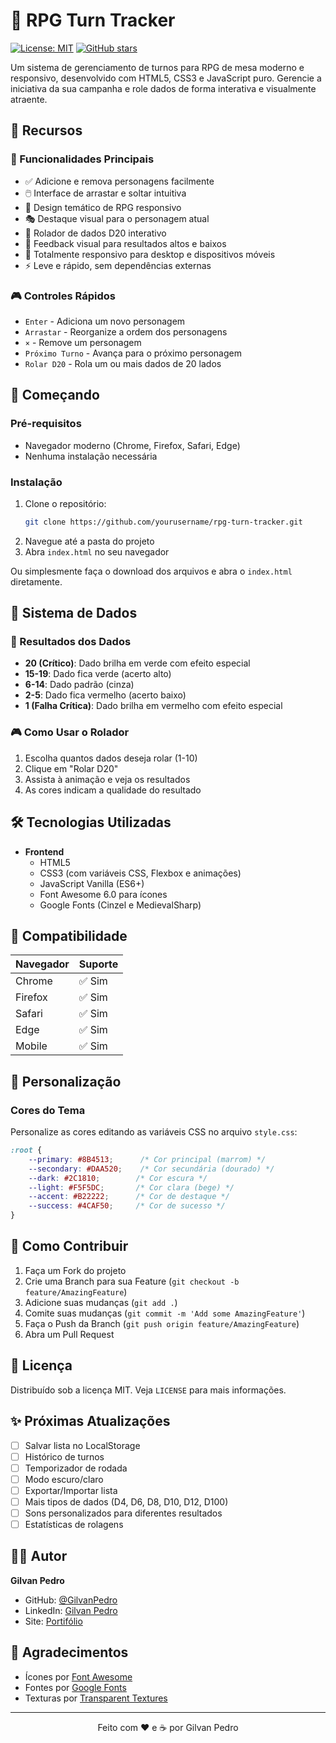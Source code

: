 # 🎲 RPG Turn Tracker

[![License: MIT](https://img.shields.io/badge/License-MIT-yellow.svg)](https://opensource.org/licenses/MIT)
[![GitHub stars](https://img.shields.io/github/stars/yourusername/rpg-turn-tracker?style=social)](https://github.com/GilvanPedro/Sistema_de_turnos_RPG)

Um sistema de gerenciamento de turnos para RPG de mesa moderno e responsivo, desenvolvido com HTML5, CSS3 e JavaScript puro. Gerencie a iniciativa da sua campanha e role dados de forma interativa e visualmente atraente.

## 🌟 Recursos

### 🎯 Funcionalidades Principais
- ✅ Adicione e remova personagens facilmente
- 🖱️ Interface de arrastar e soltar intuitiva
- 🎨 Design temático de RPG responsivo
- 🎭 Destaque visual para o personagem atual
- 🎲 Rolador de dados D20 interativo
- 🎯 Feedback visual para resultados altos e baixos
- 📱 Totalmente responsivo para desktop e dispositivos móveis
- ⚡ Leve e rápido, sem dependências externas

### 🎮 Controles Rápidos
- `Enter` - Adiciona um novo personagem
- `Arrastar` - Reorganize a ordem dos personagens
- `×` - Remove um personagem
- `Próximo Turno` - Avança para o próximo personagem
- `Rolar D20` - Rola um ou mais dados de 20 lados

## 🚀 Começando

### Pré-requisitos
- Navegador moderno (Chrome, Firefox, Safari, Edge)
- Nenhuma instalação necessária

### Instalação
1. Clone o repositório:
   ```bash
   git clone https://github.com/yourusername/rpg-turn-tracker.git
   ```
2. Navegue até a pasta do projeto
3. Abra `index.html` no seu navegador

Ou simplesmente faça o download dos arquivos e abra o `index.html` diretamente.

## 🎲 Sistema de Dados

### 🎯 Resultados dos Dados
- **20 (Crítico)**: Dado brilha em verde com efeito especial
- **15-19**: Dado fica verde (acerto alto)
- **6-14**: Dado padrão (cinza)
- **2-5**: Dado fica vermelho (acerto baixo)
- **1 (Falha Crítica)**: Dado brilha em vermelho com efeito especial

### 🎮 Como Usar o Rolador
1. Escolha quantos dados deseja rolar (1-10)
2. Clique em "Rolar D20"
3. Assista à animação e veja os resultados
4. As cores indicam a qualidade do resultado

## 🛠️ Tecnologias Utilizadas

- **Frontend**
  - HTML5
  - CSS3 (com variáveis CSS, Flexbox e animações)
  - JavaScript Vanilla (ES6+)
  - Font Awesome 6.0 para ícones
  - Google Fonts (Cinzel e MedievalSharp)

## 📱 Compatibilidade

| Navegador | Suporte |
|-----------|---------|
| Chrome    | ✅ Sim  |
| Firefox   | ✅ Sim  |
| Safari    | ✅ Sim  |
| Edge      | ✅ Sim  |
| Mobile    | ✅ Sim  |

## 🎨 Personalização

### Cores do Tema
Personalize as cores editando as variáveis CSS no arquivo `style.css`:

```css
:root {
    --primary: #8B4513;      /* Cor principal (marrom) */
    --secondary: #DAA520;    /* Cor secundária (dourado) */
    --dark: #2C1810;        /* Cor escura */
    --light: #F5F5DC;       /* Cor clara (bege) */
    --accent: #B22222;      /* Cor de destaque */
    --success: #4CAF50;     /* Cor de sucesso */
}
```

## 📝 Como Contribuir

1. Faça um Fork do projeto
2. Crie uma Branch para sua Feature (`git checkout -b feature/AmazingFeature`)
3. Adicione suas mudanças (`git add .`)
4. Comite suas mudanças (`git commit -m 'Add some AmazingFeature'`)
5. Faça o Push da Branch (`git push origin feature/AmazingFeature`)
6. Abra um Pull Request

## 📄 Licença

Distribuído sob a licença MIT. Veja `LICENSE` para mais informações.

## ✨ Próximas Atualizações

- [ ] Salvar lista no LocalStorage
- [ ] Histórico de turnos
- [ ] Temporizador de rodada
- [ ] Modo escuro/claro
- [ ] Exportar/Importar lista
- [ ] Mais tipos de dados (D4, D6, D8, D10, D12, D100)
- [ ] Sons personalizados para diferentes resultados
- [ ] Estatísticas de rolagens

## 👨‍💻 Autor

**Gilvan Pedro**

- GitHub: [@GilvanPedro](https://github.com/GilvanPedro)
- LinkedIn: [Gilvan Pedro](https://www.linkedin.com/in/gilvannp)
- Site: [Portifólio](https://gilvanpedro.github.io/Portifolio)

## 🙌 Agradecimentos

- Ícones por [Font Awesome](https://fontawesome.com/)
- Fontes por [Google Fonts](https://fonts.google.com/)
- Texturas por [Transparent Textures](https://www.transparenttextures.com/)

---

<div align="center">
Feito com ❤️ e ☕ por Gilvan Pedro
</div>
